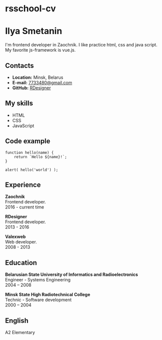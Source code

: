 # rsschool-cv
# Ilya Smetanin
I'm frontend developer in Zaochnik. I like practice html, css and java script. My favorite js-framework is vue.js.
## Contacts
- **Location:** Minsk, Belarus
- **E-mail:** 7733480@gmail.com
- **GitHub:** [RDesigner](https://github.com/RDesigner/)
## My skills
- HTML
- CSS
- JavaScript
## Code example
```
function hello(name) {
    return `Hello ${name}!`;
}

alert( hello('world') );
```
## Experience
**Zaochnik**  
Frontend developer.  
2016 - current time  

**RDesigner**  
Frontend developer.  
2013 - 2016  

**Valexweb**  
Web developer.  
2008 - 2013  

## Education
**Belarusian State University of Informatics and Radioelectronics**  
Engineer - Systems Engineering  
2004 – 2008  

**Minsk State High Radiotechnical College**  
Technic - Software development  
2000 – 2004  

## English
A2 Elementary
